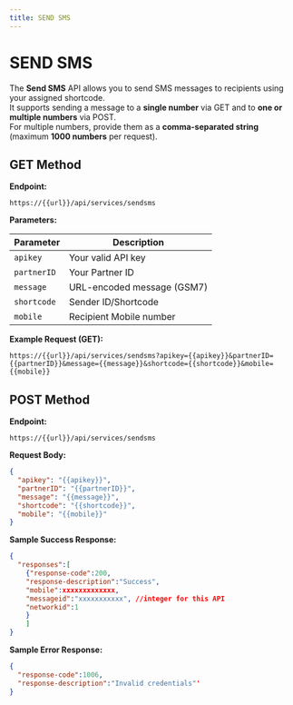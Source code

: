 ```yaml
---
title: SEND SMS
---
```

# SEND SMS

The **Send SMS** API allows you to send SMS messages to recipients using your assigned shortcode.  
It supports sending a message to a **single number** via GET and to **one or multiple numbers** via POST.  
For multiple numbers, provide them as a **comma-separated string** (maximum **1000 numbers** per request).



## GET Method
**Endpoint:**

`https://{{url}}/api/services/sendsms`

**Parameters:**

| Parameter   | Description                      
|-------------|----------------------------------
| `apikey`    | Your valid API key             
| `partnerID` | Your Partner ID                
| `message`   | URL-encoded message (GSM7)     
| `shortcode` | Sender ID/Shortcode             
| `mobile`    | Recipient Mobile number  

**Example Request (GET):**

`https://{{url}}/api/services/sendsms?apikey={{apikey}}&partnerID={{partnerID}}&message={{message}}&shortcode={{shortcode}}&mobile={{mobile}}`

## POST Method
**Endpoint:**

`https://{{url}}/api/services/sendsms`


**Request Body:**

```json
{
  "apikey": "{{apikey}}",
  "partnerID": "{{partnerID}}",
  "message": "{{message}}",
  "shortcode": "{{shortcode}}",
  "mobile": "{{mobile}}"
}
```

**Sample Success Response:**

```json
{
  "responses":[
    {"response-code":200,
    "response-description":"Success",
    "mobile":xxxxxxxxxxxxx,
    "messageid":"xxxxxxxxxxx", //integer for this API
    "networkid":1
    }
    ]
}

```

**Sample Error Response:**

```json
{
  "response-code":1006,
  "response-description":"Invalid credentials"'
}
```

